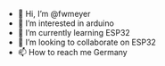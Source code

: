 - 👋 Hi, I’m @fwmeyer
- 👀 I’m interested in arduino
- 🌱 I’m currently learning ESP32
- 💞️ I’m looking to collaborate on ESP32
- 📫 How to reach me Germany

<!---
fwmeyer/fwmeyer is a ✨ special ✨ repository because its `README.md` (this file) appears on your GitHub profile.
You can click the Preview link to take a look at your changes.
--->
